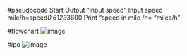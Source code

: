 #pseudocode 
Start 
Output “input speed”
Input speed
mile/h=speed*0.6123*3600
Print “speed in mile /h= “miles/h”



#flowchart 
![image](https://github.com/user-attachments/assets/0775584b-eb2b-4dd0-86dc-6b6cf481bd81)




#ipo
![image](https://github.com/user-attachments/assets/23c6dcd7-a7ce-4c1d-a252-3c30198bf356)

        
